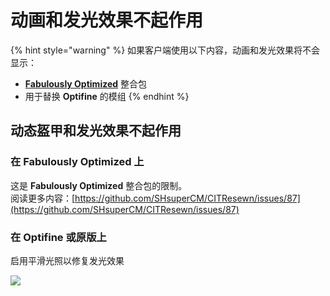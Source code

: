 # 动画和发光效果不起作用

{% hint style="warning" %}
如果客户端使用以下内容，动画和发光效果将不会显示：

* [**Fabulously Optimized**](https://www.curseforge.com/minecraft/modpacks/fabulously-optimized) 整合包
* 用于替换 **Optifine** 的模组
{% endhint %}

## 动态盔甲和发光效果不起作用

### 在 Fabulously Optimized 上

这是 **Fabulously Optimized** 整合包的限制。\
阅读更多内容：[https://github.com/SHsuperCM/CITResewn/issues/87](https://github.com/SHsuperCM/CITResewn/issues/87)

### 在 Optifine 或原版上

启用平滑光照以修复发光效果

![](<../../.gitbook/assets/image (48) (1).png>)
